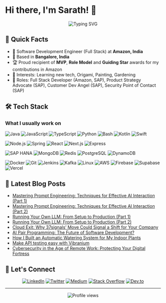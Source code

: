 # Hi there, I'm Sarath! 👋

<div align="center">
  <img src="https://readme-typing-svg.herokuapp.com?font=Fira+Code&pause=1000&color=2E97F7&center=true&vCenter=true&width=435&lines=Full+Stack+Developer;Tech+Enthusiast;End-user+Empathizer;" alt="Typing SVG" />
</div>


## 🚀 Quick Facts

- 🏢 Software Development Engineer (Full Stack) at **Amazon, India**
- 🌆 Based in **Bangalore, India**
- 🏆 Proud recipient of **MVP**, **Role Model** and **Guiding Star** awards for my contributions in Amazon
- 🎨 Interests: Learning new tech, Origami, Painting, Gardening
- 💼 Roles: Full Stack Developer (Amazon, SAP), Product Strategy Advocate (SAP), Customer Dev Angel (SAP), Security Point of Contact (SAP)

## 🛠️ Tech Stack

<div align="left">

### What I usually work on
![Java](https://img.shields.io/badge/-Java-007396?style=flat-square&logo=java&logoColor=white)
![JavaScript](https://img.shields.io/badge/-JavaScript-F7DF1E?style=flat-square&logo=javascript&logoColor=black)
![TypeScript](https://img.shields.io/badge/-TypeScript-3178C6?style=flat-square&logo=typescript&logoColor=white)
![Python](https://img.shields.io/badge/-Python-3776AB?style=flat-square&logo=python&logoColor=white)
![Bash](https://img.shields.io/badge/-Bash-4EAA25?style=flat-square&logo=gnu-bash&logoColor=white)
![Kotlin](https://img.shields.io/badge/-Kotlin-0095D5?style=flat-square&logo=kotlin&logoColor=white)
![Swift](https://img.shields.io/badge/-Swift-FA7343?style=flat-square&logo=swift&logoColor=white)
<br/>

![Node.js](https://img.shields.io/badge/-Node.js-339933?style=flat-square&logo=node.js&logoColor=white)
![Spring](https://img.shields.io/badge/-Spring-6DB33F?style=flat-square&logo=spring&logoColor=white)
![React](https://img.shields.io/badge/-React-61DAFB?style=flat-square&logo=react&logoColor=black)
![Next.js](https://img.shields.io/badge/-Next.js-000000?style=flat-square&logo=next.js&logoColor=white)
![Express](https://img.shields.io/badge/-Express-000000?style=flat-square&logo=express&logoColor=white)
<br/>

![SAP HANA](https://img.shields.io/badge/-SAP%20HANA-0FAAFF?style=flat-square&logo=sap&logoColor=white)
![MongoDB](https://img.shields.io/badge/-MongoDB-47A248?style=flat-square&logo=mongodb&logoColor=white)
![Redis](https://img.shields.io/badge/-Redis-DC382D?style=flat-square&logo=redis&logoColor=white)
![PostgreSQL](https://img.shields.io/badge/-PostgreSQL-336791?style=flat-square&logo=postgresql&logoColor=white)
![DynamoDB](https://img.shields.io/badge/-DynamoDB-4053D6?style=flat-square&logo=amazon-dynamodb&logoColor=white)
<br/>

![Docker](https://img.shields.io/badge/-Docker-2496ED?style=flat-square&logo=docker&logoColor=white)
![Git](https://img.shields.io/badge/-Git-F05032?style=flat-square&logo=git&logoColor=white)
![Jenkins](https://img.shields.io/badge/-Jenkins-D24939?style=flat-square&logo=jenkins&logoColor=white)
![Kafka](https://img.shields.io/badge/-Kafka-231F20?style=flat-square&logo=apache-kafka&logoColor=white)
![Linux](https://img.shields.io/badge/-Linux-FCC624?style=flat-square&logo=linux&logoColor=black)
![AWS](https://img.shields.io/badge/-AWS-232F3E?style=flat-square&logo=amazon-aws&logoColor=white)
![Firebase](https://img.shields.io/badge/-Firebase-FFCA28?style=flat-square&logo=firebase&logoColor=black)
![Supabase](https://img.shields.io/badge/-Supabase-3ECF8E?style=flat-square&logo=supabase&logoColor=white)
![Vercel](https://img.shields.io/badge/-Vercel-000000?style=flat-square&logo=vercel&logoColor=white)

</div>

<!--
## 📊 GitHub Stats

<div align="center">
  <img src="https://github-readme-stats.vercel.app/api?username=sarathm09&show_icons=true&theme=radical" alt="GitHub Stats" />
  <img src="https://github-readme-streak-stats.herokuapp.com/?user=sarathm09&theme=radical" alt="GitHub Streak" />
</div>
-->

## 📝 Latest Blog Posts

<!-- BLOG-POST-LIST:START -->
- [Mastering Prompt Engineering: Techniques for Effective AI Interaction (Part 1)](https://medium.com/generative-ai/mastering-prompt-engineering-techniques-for-effective-ai-interaction-part-1-d7665482296e)
- [Mastering Prompt Engineering: Techniques for Effective AI Interaction (Part 2)](https://medium.com/@sarathm09/advanced-prompt-engineering-algorithms-and-techniques-part-2-9580de7633a9)
- [Running Your Own LLM: From Setup to Production (Part 1)](https://medium.com/generative-ai/running-your-own-llm-from-setup-to-production-part-1-c986595c3f9b)
- [Running Your Own LLM: From Setup to Production (Part 2)](https://medium.com/generative-ai/running-your-own-llm-from-setup-to-production-part-2-44ebb17ee074)
- [Cloud Exit: Why 37signals’ Move Could Signal a Shift for Your Company
](https://medium.com/stackademic/cloud-exit-why-37signals-move-could-signal-a-shift-for-your-company-8813a6767845)
- [AI Pair Programming: The Future of Software Development?](https://medium.com/ai-in-plain-english/ai-pair-programming-the-future-of-software-development-6ea3036d016b)
- [How I Built an Automatic Watering System for My Indoor Plants
](https://medium.com/stackademic/how-i-built-an-automatic-watering-system-for-my-indoor-plants-53ea02082c1d)
- [Make API testing easy with Vibranium](https://sarathm09.medium.com/make-api-testing-easy-with-vibranium-c07216f9bb6f)
- [Cybersecurity in the Age of Remote Work: Protecting Your Digital Fortress](https://medium.com/@sarathm09/cybersecurity-in-the-age-of-remote-work-protecting-your-digital-fortress-0f034a8b82d1)
<!-- BLOG-POST-LIST:END -->


## 🤝 Let's Connect

<div align="center">

[![LinkedIn](https://img.shields.io/badge/LinkedIn-0077B5?style=for-the-badge&logo=linkedin&logoColor=white)](https://www.linkedin.com/in/sarathm14)
[![Twitter](https://img.shields.io/badge/Twitter-1DA1F2?style=for-the-badge&logo=twitter&logoColor=white)](https://twitter.com/sskuttu)
[![Medium](https://img.shields.io/badge/Medium-12100E?style=for-the-badge&logo=medium&logoColor=white)](https://medium.com/@sarathm09)
[![Stack Overflow](https://img.shields.io/badge/Stack_Overflow-FE7A16?style=for-the-badge&logo=stack-overflow&logoColor=white)](https://stackoverflow.com/users/t90)
[![Dev.to](https://img.shields.io/badge/dev.to-0A0A0A?style=for-the-badge&logo=dev.to&logoColor=white)](https://dev.to/sarathm09)

</div>

---

<div align="center">
  <img src="https://komarev.com/ghpvc/?username=sarathm09&style=flat-square&color=blue" alt="Profile views" />
</div>
